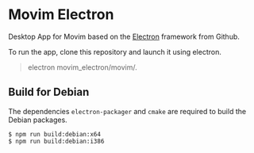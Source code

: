 # Movim Electron
Desktop App for Movim based on the [Electron](https://github.com/electron/electron) framework from Github.

To run the app, clone this repository and launch it using electron.

> electron movim_electron/movim/.

## Build for Debian

The dependencies `electron-packager` and `cmake` are required to build the Debian packages.

```
$ npm run build:debian:x64
$ npm run build:debian:i386
```
